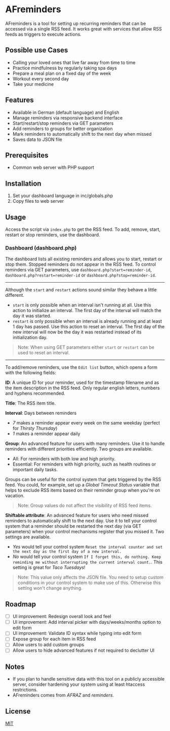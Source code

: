 # AFreminders

AFreminders is a tool for setting up recurring reminders that can be accessed via a single RSS feed. It works great with services that allow RSS feeds as triggers to execute actions.

## Possible use Cases

* Calling your loved ones that live far away from time to time
* Practice mindfulness by regularly taking spa days
* Prepare a meal plan on a fixed day of the week
* Workout every second day
* Take your medicine

## Features

* Available in German (default language) and English
* Manage reminders via responsive backend interface
* Start/restart/stop reminders via GET parameters
* Add reminders to groups for better organization
* Mark reminders to automatically shift to the next day when missed
* Saves data to JSON file

## Prerequisites

* Common web server with PHP support

## Installation

1. Set your dashboard language in inc/globals.php
2. Copy files to web server

## Usage

Access the script via `index.php` to get the RSS feed. To add, remove, start, restart or stop reminders, use the dashboard.

### Dashboard (dashboard.php)

The dashboard lists all existing reminders and allows you to start, restart or stop them. Stopped reminders do not appear in the RSS feed. To control reminders via GET parameters, use `dashboard.php?start=reminder-id`, `dashboard.php?restart=reminder-id` or `dashboard.php?stop=reminder-id`.

---

Although the `start` and `restart` actions sound similar they behave a little different.
* `start` is only possible when an interval isn't running at all. Use this action to initialize an interval. The first day of the interval will match the day it was started.
* `restart` is only possible when an interval is already running and at least 1 day has passed. Use this action to reset an interval. The first day of the new interval will now be the day it was restarted instead of its initialization day.

> Note: When using GET parameters either `start` or `restart` can be used to reset an interval.

---

To add/remove reminders, use the `Edit list` button, which opens a form with the following fields:

**ID**: A unique ID for your reminder, used for the timestamp filename and as the item description in the RSS feed. Only regular english letters, numbers and hyphens recommended.

**Title**: The RSS item title.

**Interval**: Days between reminders

* *7* makes a reminder appear every week on the same weekday (perfect for *Thirsty Thursday*)
* *1* makes a reminder appear daily

**Group**: An advanced feature for users with many reminders. Use it to handle reminders with different priorities efficiently. Two groups are available.

* All: For reminders with both low and high priority.
* Essential: For reminders with high priority, such as health routines or important daily tasks.

Groups can be useful for the control system that gets triggered by the RSS feed. You could, for example, set up a *Global Timeout Status* variable that helps to exclude RSS items based on their reminder group when you're on vacation.

> Note: Group values do not affect the visibility of RSS feed items.

**Shiftable attribute**: An advanced feature for users who need missed reminders to automatically shift to the next day. Use it to tell your control system that a reminder should be restarted the next day (via GET parameters) when your control mechanisms register that you missed it. Two settings are available.

* *Yes* would tell your control system `Reset the interval counter and set the next day as the first day of a new interval.`
* *No* would tell your control system `If I forget this, do nothing. Keep reminding me without interrupting the current interval count.`. This setting is great for *Taco Tuesdays*!

> Note: This value only affects the JSON file. You need to setup custom conditions in your control system to make use of this. Otherwise this setting won't change anything.

## Roadmap

- [ ] UI improvement: Redesign overall look and feel
- [ ] UI improvement: Add interval picker with days/weeks/months option to edit form
- [ ] UI improvement: Validate ID syntax while typing into edit form
- [ ] Expose group for each item in RSS feed
- [ ] Allow users to add custom groups
- [ ] Allow users to hide advanced features if not required to declutter UI

## Notes

* If you plan to handle sensitive data with this tool on a publicly accessible server, consider hardening your system using at least htaccess restrictions.
* AFreminders comes from *AFRAZ* and *reminders*.

## License

[MIT](https://github.com/interactafraz/afreminders/blob/main/LICENSE.txt)